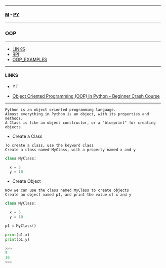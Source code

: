 
---

#### [M](https://github.com/ttltrk/TTT/blob/master/menu.md) - [PY](https://github.com/ttltrk/TTT/blob/master/PY/PY.md)

---

### OOP

---

* [LINKS](#LINKS)
* [RPI](https://github.com/ttltrk/TTT/blob/master/PY/OOP/RPI/RPI.md)
* [OOP_EXAMPLES](https://github.com/ttltrk/TTT/blob/master/PY/OOP/OOP_EXAMPLES/OOP_EXAMPLES.md)

---

#### LINKS

- YT

* [Object Oriented Programming (OOP) In Python - Beginner Crash Course](https://www.youtube.com/watch?v=-pEs-Bss8Wc)

---

```
Python is an object oriented programming language.
Almost everything in Python is an object, with its properties and methods.
A Class is like an object constructor, or a "blueprint" for creating objects.
```

- Create a Class

```
To create a class, use the keyword class
Create a class named MyClass, with a property named x and y
```

```py
class MyClass:

  x = 5
  y = 10
```

- Create Object

```
Now we can use the class named MyClass to create objects
Create an object named p1, and print the value of x and y
```

```py
class MyClass:

  x = 5
  y = 10  

p1 = MyClass()

print(p1.x)
print(p1.y)

>>>
5
10
>>>
```
